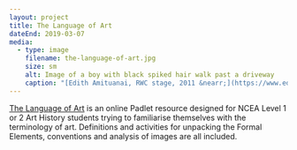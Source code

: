 ```yaml
---
layout: project
title: The Language of Art
dateEnd: 2019-03-07
media:
  - type: image
    filename: the-language-of-art.jpg
    size: sm
    alt: Image of a boy with black spiked hair walk past a driveway
    caption: "[Edith Amituanai, RWC stage, 2011 &nearr;](https://www.edithamituanai.com/The-End-Of-My-Driveway)"
---
```


[The Language of Art](https://padlet.com/thac408/a76v7pllcswa) is an online Padlet resource designed for NCEA Level 1 or 2 Art History students trying to familiarise themselves with the terminology of art. Definitions and activities for unpacking the Formal Elements, conventions and analysis of images are all included.

